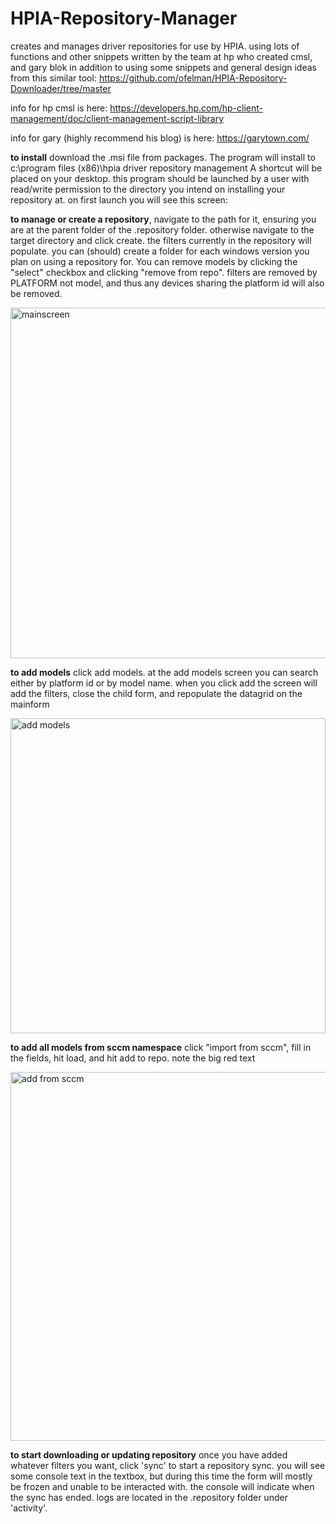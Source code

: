 # HPIA-Repository-Manager

creates and manages driver repositories for use by HPIA. using lots of functions and other snippets written by the team at hp who created cmsl, and gary blok in addition to using some snippets and general design ideas from this similar tool:
https://github.com/ofelman/HPIA-Repository-Downloader/tree/master

info for hp cmsl is here: 
https://developers.hp.com/hp-client-management/doc/client-management-script-library

info for gary (highly recommend his blog) is here:
https://garytown.com/

**to install** download the .msi file from packages. The program will install to c:\program files (x86)\hpia driver repository management
A shortcut will be placed on your desktop. this program should be launched by a user with read/write permission to the directory you intend on installing your repository at. on first launch you will see this screen:

**to manage or create a repository**, navigate to the path for it, ensuring you are at the parent folder of the .repository folder. otherwise navigate to the target directory and click create. the filters currently in the repository will populate. you can (should) create a folder for each windows version you plan on using a repository for. You can remove models by clicking the "select" checkbox and clicking "remove from repo". filters are removed by PLATFORM not model, and thus any devices sharing the platform id will also be removed. 

<img width="561" alt="mainscreen" src="https://github.com/fumbling-code/HPIA-Repository-Manager/assets/120566210/d07d719d-72b7-4216-9191-6b4386b0b7d0">

**to add models** click add models. at the add models screen you can search either by platform id or by model name. when you click add the screen will add the filters, close the child form, and repopulate the datagrid on the mainform

<img width="504" alt="add models" src="https://github.com/fumbling-code/HPIA-Repository-Manager/assets/120566210/44a5b525-3606-47b2-9dd1-5ea0c6d9c2da">

**to add all models from sccm namespace** click "import from sccm", fill in the fields, hit load, and hit add to repo. note the big red text

<img width="590" alt="add from sccm" src="https://github.com/fumbling-code/HPIA-Repository-Manager/assets/120566210/efc6dbce-e0aa-471a-bb7d-717740da4ed7">

**to start downloading or updating repository** once you have added whatever filters you want, click 'sync' to start a repository sync. you will see some console text in the textbox, but during this time the form will mostly be frozen and unable to be interacted with. the console will indicate when the sync has ended. logs are located in the .repository folder under 'activity'.


